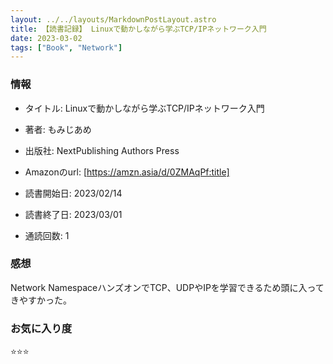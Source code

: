 ```yaml
---
layout: ../../layouts/MarkdownPostLayout.astro
title: 【読書記録】 Linuxで動かしながら学ぶTCP/IPネットワーク入門
date: 2023-03-02
tags: ["Book", "Network"]
---
```


### 情報
- タイトル: Linuxで動かしながら学ぶTCP/IPネットワーク入門
- 著者: もみじあめ
- 出版社: NextPublishing Authors Press
- Amazonのurl: [https://amzn.asia/d/0ZMAqPf:title]

- 読書開始日: 2023/02/14
- 読書終了日: 2023/03/01
- 通読回数: 1

### 感想
Network NamespaceハンズオンでTCP、UDPやIPを学習できるため頭に入ってきやすかった。

### お気に入り度
⭐️⭐️⭐️
